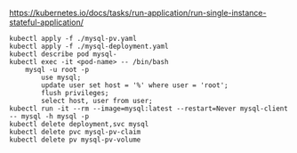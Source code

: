 
https://kubernetes.io/docs/tasks/run-application/run-single-instance-stateful-application/

```
kubectl apply -f ./mysql-pv.yaml
kubectl apply -f ./mysql-deployment.yaml
kubectl describe pod mysql-
kubectl exec -it <pod-name> -- /bin/bash
    mysql -u root -p
        use mysql;
        update user set host = '%' where user = 'root';
        flush privileges;
        select host, user from user;
kubectl run -it --rm --image=mysql:latest --restart=Never mysql-client -- mysql -h mysql -p
kubectl delete deployment,svc mysql
kubectl delete pvc mysql-pv-claim
kubectl delete pv mysql-pv-volume
```